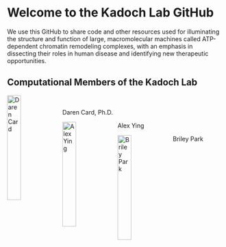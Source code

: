 <!--

## Hi there 👋

**Here are some ideas to get you started:**

🙋‍♀️ A short introduction - what is your organization all about?
🌈 Contribution guidelines - how can the community get involved?
👩‍💻 Useful resources - where can the community find your docs? Is there anything else the community should know?
🍿 Fun facts - what does your team eat for breakfast?
🧙 Remember, you can do mighty things with the power of [Markdown](https://docs.github.com/github/writing-on-github/getting-started-with-writing-and-formatting-on-github/basic-writing-and-formatting-syntax)
-->

# Welcome to the Kadoch Lab GitHub

We use this GitHub to share code and other resources used for illuminating the structure and function of large, macromolecular machines called ATP-dependent chromatin remodeling complexes, with an emphasis in dissecting their roles in human disease and identifying new therapeutic opportunities.

## Computational Members of the Kadoch Lab

<a href="url"><img src="https://images.squarespace-cdn.com/content/v1/5560c1dfe4b048b2365b3836/680f970b-b5bf-4f36-92df-bea543c121c5/DarenCard_Headshot.jpg" alt="Daren Card" align="left" height="25%" width="25%" ></a><br/>  


Daren Card, Ph.D.

<a href="url"><img src="https://images.squarespace-cdn.com/content/v1/5560c1dfe4b048b2365b3836/a7606d56-9c49-4090-a623-9dc93fe03c6d/Alex_Headshot.jpg" alt="Alex Ying" align="left" height="25%" width="25%" ></a>  

Alex Ying

<a href="url"><img src="https://images.squarespace-cdn.com/content/v1/5560c1dfe4b048b2365b3836/cdfc3451-f57f-4f0a-95a9-80e7cd04e2f2/Briley_Headshot.jpg" alt="Briley Park" align="left" height="25%" width="25%" ></a>  

Briley Park
